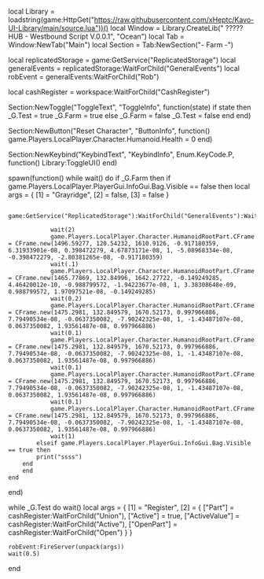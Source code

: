 local Library = loadstring(game:HttpGet("https://raw.githubusercontent.com/xHeptc/Kavo-UI-Library/main/source.lua"))()
local Window = Library.CreateLib(" ????? HUB - Westbound Script V.0.0.1", "Ocean")
local Tab = Window:NewTab("Main")
local Section = Tab:NewSection("- Farm -")

local replicatedStorage = game:GetService("ReplicatedStorage")
local generalEvents = replicatedStorage:WaitForChild("GeneralEvents")
local robEvent = generalEvents:WaitForChild("Rob")
         
local cashRegister = workspace:WaitForChild("CashRegister")

Section:NewToggle("ToggleText", "ToggleInfo", function(state)
    if state then
        _G.Test = true
        _G.Farm = true
    else
        _G.Farm = false
        _G.Test = false
    end
end)

Section:NewButton("Reset Character", "ButtonInfo", function()
    game.Players.LocalPlayer.Character.Humanoid.Health = 0
end)



Section:NewKeybind("KeybindText", "KeybindInfo", Enum.KeyCode.P, function()
	Library:ToggleUI()
end)



spawn(function()
    while wait() do
        if _G.Farm then
            if game.Players.LocalPlayer.PlayerGui.InfoGui.Bag.Visible == false then
                local args = {
                    [1] = "Grayridge",
                    [2] = false,
                    [3] = false
                }
                
                game:GetService("ReplicatedStorage"):WaitForChild("GeneralEvents"):WaitForChild("Spawn"):FireServer(unpack(args))    
                
                wait(2)
                game.Players.LocalPlayer.Character.HumanoidRootPart.CFrame = CFrame.new(1496.59277, 120.54232, 1610.9126, -0.917180359, 6.31933901e-08, 0.398472279, 4.67873171e-08, 1, -5.08968334e-08, -0.398472279, -2.80381265e-08, -0.917180359)
                wait(.1)
                game.Players.LocalPlayer.Character.HumanoidRootPart.CFrame = CFrame.new(1465.77869, 132.84996, 1642.27722, -0.149249285, 4.46420012e-10, -0.988799572, -1.94223677e-08, 1, 3.38308648e-09, 0.988799572, 1.97097521e-08, -0.149249285)
                wait(0.2)
                game.Players.LocalPlayer.Character.HumanoidRootPart.CFrame = CFrame.new(1475.2981, 132.849579, 1670.52173, 0.997966886, 7.79490534e-08, -0.0637350082, -7.90242325e-08, 1, -1.43487107e-08, 0.0637350082, 1.93561487e-08, 0.997966886)
                wait(0.1)
                game.Players.LocalPlayer.Character.HumanoidRootPart.CFrame = CFrame.new(1475.2981, 132.849579, 1670.52173, 0.997966886, 7.79490534e-08, -0.0637350082, -7.90242325e-08, 1, -1.43487107e-08, 0.0637350082, 1.93561487e-08, 0.997966886)
                wait(0.1)
                game.Players.LocalPlayer.Character.HumanoidRootPart.CFrame = CFrame.new(1475.2981, 132.849579, 1670.52173, 0.997966886, 7.79490534e-08, -0.0637350082, -7.90242325e-08, 1, -1.43487107e-08, 0.0637350082, 1.93561487e-08, 0.997966886)
                wait(0.1)
                game.Players.LocalPlayer.Character.HumanoidRootPart.CFrame = CFrame.new(1475.2981, 132.849579, 1670.52173, 0.997966886, 7.79490534e-08, -0.0637350082, -7.90242325e-08, 1, -1.43487107e-08, 0.0637350082, 1.93561487e-08, 0.997966886)
                wait(1)
            elseif game.Players.LocalPlayer.PlayerGui.InfoGui.Bag.Visible == true then
            print("ssss")
        end
        end
    end
end)

while _G.Test do wait()
    local args = {
        [1] = "Register",
        [2] = {
            ["Part"] = cashRegister:WaitForChild("Union"),
            ["Active"] = true,
            ["ActiveValue"] = cashRegister:WaitForChild("Active"),
            ["OpenPart"] = cashRegister:WaitForChild("Open")
        }
    }
 
    robEvent:FireServer(unpack(args))
    wait(0.5)
end


    
